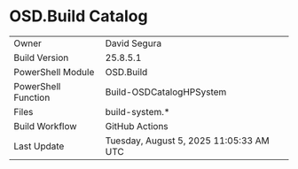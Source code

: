 ﻿# OSD.Build Catalog

| | |
|-|-|
| Owner | David Segura |
| Build Version | 25.8.5.1 |
| PowerShell Module | OSD.Build |
| PowerShell Function | Build-OSDCatalogHPSystem |
| Files | build-system.* |
| Build Workflow | GitHub Actions |
| Last Update | Tuesday, August 5, 2025 11:05:33 AM UTC |
